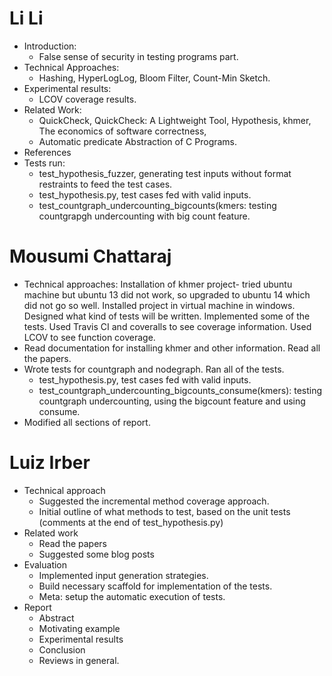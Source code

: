 # Li Li
  - Introduction:
    * False sense of security in testing programs part.
  - Technical Approaches:
    * Hashing, HyperLogLog, Bloom Filter, Count-Min Sketch.
  - Experimental results:
    * LCOV coverage results.
  - Related Work:
    * QuickCheck, QuickCheck: A Lightweight Tool, Hypothesis, khmer, The economics of software correctness,
    * Automatic predicate Abstraction of C Programs.
  - References
  - Tests run:
    * test_hypothesis_fuzzer, generating test inputs without format restraints to feed the test cases.
    * test_hypothesis.py, test cases fed with valid inputs.
    * test_countgraph_undercounting_bigcounts(kmers: testing countgrapgh undercounting with big count feature.

# Mousumi Chattaraj
- Technical approaches:
  Installation of khmer project- tried ubuntu machine but ubuntu 13 did not work,
  so upgraded to ubuntu 14 which did not go so well. Installed project in virtual machine in windows.
  Designed what kind of tests will be written. Implemented some of the tests. Used Travis CI and coveralls
  to see coverage information. Used LCOV to see function coverage.
- Read documentation for installing khmer and other information. Read all the papers.
- Wrote tests for countgraph and nodegraph. Ran all of the tests.
  * test_hypothesis.py, test cases fed with valid inputs.  
  * test_countgraph_undercounting_bigcounts_consume(kmers): testing countgraph undercounting, using the bigcount feature and using consume.
- Modified all sections of report.

# Luiz Irber
  - Technical approach
    * Suggested the incremental method coverage approach.
    * Initial outline of what methods to test, based on the unit tests (comments at the end of test_hypothesis.py)
  - Related work
    * Read the papers
    * Suggested some blog posts
  - Evaluation
    * Implemented input generation strategies.
    * Build necessary scaffold for implementation of the tests.
    * Meta: setup the automatic execution of tests.
  - Report
    * Abstract
    * Motivating example
    * Experimental results
    * Conclusion
    * Reviews in general.
